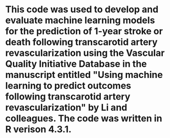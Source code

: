 # This code was used to develop and evaluate machine learning models for the prediction of 1-year stroke or death following transcarotid artery revascularization using the Vascular Quality Initiative Database in the manuscript entitled "Using machine learning to predict outcomes following transcarotid artery revascularization" by Li and colleagues. The code was written in R verison 4.3.1.

